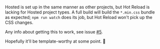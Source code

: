 Hosted is set up in the same manner as other projects, but Hot Reload is lacking for Hosted project types.  A full build will build the `*.min.css` bundle as expected; `npm run watch` does its job, but Hot Reload won't pick up the CSS changes.

Any info about getting this to work, see issue [#5](https://github.com/McNerdius/TailBlazor-Templates/issues/5).

Hopefully it'll be template-worthy at some point. 🤔